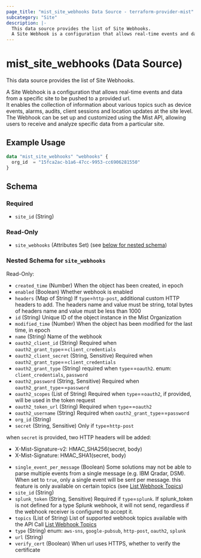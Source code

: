 ```yaml
---
page_title: "mist_site_webhooks Data Source - terraform-provider-mist"
subcategory: "Site"
description: |-
  This data source provides the list of Site Webhooks.
  A Site Webhook is a configuration that allows real-time events and data from a specific site to be pushed to a provided url.It enables the collection of information about various topics such as device events, alarms, audits, client sessions and location updates at the site level.The Webhook can be set up and customized using the Mist API, allowing users to receive and analyze specific data from a particular site.
---
```


# mist_site_webhooks (Data Source)

This data source provides the list of Site Webhooks.

A Site Webhook is a configuration that allows real-time events and data from a specific site to be pushed to a provided url.  
It enables the collection of information about various topics such as device events, alarms, audits, client sessions and location updates at the site level.  
The Webhook can be set up and customized using the Mist API, allowing users to receive and analyze specific data from a particular site.


## Example Usage

```terraform
data "mist_site_webhooks" "webhooks" {
  org_id  = "15fca2ac-b1a6-47cc-9953-cc6906281550"
}
```

<!-- schema generated by tfplugindocs -->
## Schema

### Required

- `site_id` (String)

### Read-Only

- `site_webhooks` (Attributes Set) (see [below for nested schema](#nestedatt--site_webhooks))

<a id="nestedatt--site_webhooks"></a>
### Nested Schema for `site_webhooks`

Read-Only:

- `created_time` (Number) When the object has been created, in epoch
- `enabled` (Boolean) Whether webhook is enabled
- `headers` (Map of String) If `type`=`http-post`, additional custom HTTP headers to add. The headers name and value must be string, total bytes of headers name and value must be less than 1000
- `id` (String) Unique ID of the object instance in the Mist Organization
- `modified_time` (Number) When the object has been modified for the last time, in epoch
- `name` (String) Name of the webhook
- `oauth2_client_id` (String) Required when `oauth2_grant_type`==`client_credentials`
- `oauth2_client_secret` (String, Sensitive) Required when `oauth2_grant_type`==`client_credentials`
- `oauth2_grant_type` (String) required when `type`==`oauth2`. enum: `client_credentials`, `password`
- `oauth2_password` (String, Sensitive) Required when `oauth2_grant_type`==`password`
- `oauth2_scopes` (List of String) Required when `type`==`oauth2`, if provided, will be used in the token request
- `oauth2_token_url` (String) Required when `type`==`oauth2`
- `oauth2_username` (String) Required when `oauth2_grant_type`==`password`
- `org_id` (String)
- `secret` (String, Sensitive) Only if `type`=`http-post` 

when `secret` is provided, two  HTTP headers will be added: 
  * X-Mist-Signature-v2: HMAC_SHA256(secret, body)
  * X-Mist-Signature: HMAC_SHA1(secret, body)
- `single_event_per_message` (Boolean) Some solutions may not be able to parse multiple events from a single message (e.g. IBM Qradar, DSM). When set to `true`, only a single event will be sent per message. this feature is only available on certain topics (see [List Webhook Topics]($e/Constants%20Definitions/listWebhookTopics))
- `site_id` (String)
- `splunk_token` (String, Sensitive) Required if `type`=`splunk`. If splunk_token is not defined for a type Splunk webhook, it will not send, regardless if the webhook receiver is configured to accept it.
- `topics` (List of String) List of supported webhook topics available with the API Call [List Webhook Topics]($e/Constants%20Definitions/listWebhookTopics)
- `type` (String) enum: `aws-sns`, `google-pubsub`, `http-post`, `oauth2`, `splunk`
- `url` (String)
- `verify_cert` (Boolean) When url uses HTTPS, whether to verify the certificate